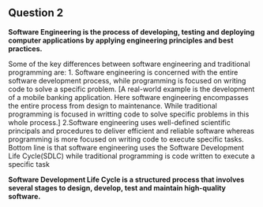 ## Question 2
**Software Engineering is the process of developing, testing and deploying computer applications by applying engineering principles and best practices.**  

Some of the key differences between software engineering and traditional programming are:
        1. Software engineering is concerned with the entire software development process, while programming is focused on writing code to solve a specific problem.
             [A real-world example is the development of a mobile banking application. Here software engineering encompasses the entire process from design to maintenance. While traditional programming is focused in writting code to solve specific problems in this whole process.]
        2.Software engineering uses well-defined scientific principals and procedures to deliver efficient and reliable software whereas programming is more focused on writing code to execute specific tasks.
   Bottom line is that software engineering uses the Software Development Life Cycle(SDLC) while traditional programming is code written to execute a specific task  
   
**Software Development Life Cycle is a structured process that involves several stages to design, develop, test and maintain high-quality software.**
